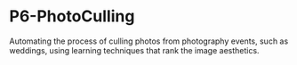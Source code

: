 # P6-PhotoCulling

Automating the process of culling photos from photography events, such as weddings, using learning techniques that rank the image aesthetics.
